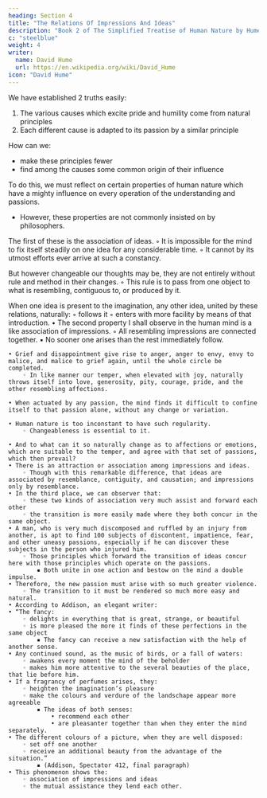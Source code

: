 ```yaml
---
heading: Section 4
title: "The Relations Of Impressions And Ideas"
description: "Book 2 of The Simplified Treatise of Human Nature by Hume"
c: "steelblue"
weight: 4
writer:
  name: David Hume
  url: https://en.wikipedia.org/wiki/David_Hume
icon: "David Hume"
---
```



We have established 2 truths easily:

1. The various causes which excite pride and humility come from natural principles
2. Each different cause is adapted to its passion by a similar principle

How can we:
- make these principles fewer
- find among the causes some common origin of their influence

 <!-- depends. -->

To do this, we must reflect on certain properties of human nature which have a mighty influence on every operation of the understanding and passions.
- However, these properties are not commonly insisted on by philosophers.

The first of these is the association of ideas.
        ◦ It is impossible for the mind to fix itself steadily on one idea for any considerable time.
        ◦ It cannot by its utmost efforts ever arrive at such a constancy.

But however changeable our thoughts may be, they are not entirely without rule and method in their changes.
        ◦ This rule is to pass from one object to what is resembling, contiguous to, or produced by it.

When one idea is present to the imagination, any other idea, united by these relations, naturally:
        ◦ follows it
        ◦ enters with more facility by means of that introduction.
    • The second property I shall observe in the human mind is a like association of impressions.
        ◦ All resembling impressions are connected together.
            ▪ No sooner one arises than the rest immediately follow.

    • Grief and disappointment give rise to anger, anger to envy, envy to malice, and malice to grief again, until the whole circle be completed.
        ◦ In like manner our temper, when elevated with joy, naturally throws itself into love, generosity, pity, courage, pride, and the other resembling affections.

    • When actuated by any passion, the mind finds it difficult to confine itself to that passion alone, without any change or variation.

    • Human nature is too inconstant to have such regularity.
        ◦ Changeableness is essential to it.
        
    • And to what can it so naturally change as to affections or emotions, which are suitable to the temper, and agree with that set of passions, which then prevail?
    • There is an attraction or association among impressions and ideas.
        ◦ Though with this remarkable difference, that ideas are associated by resemblance, contiguity, and causation; and impressions only by resemblance.
    • In the third place, we can observer that:
        ◦ these two kinds of association very much assist and forward each other
        ◦ the transition is more easily made where they both concur in the same object.
    • A man, who is very much discomposed and ruffled by an injury from another, is apt to find 100 subjects of discontent, impatience, fear, and other uneasy passions, especially if he can discover these subjects in the person who injured him.
        ◦ Those principles which forward the transition of ideas concur here with those principles which operate on the passions.
            ▪ Both unite in one action and bestow on the mind a double impulse.
    • Therefore, the new passion must arise with so much greater violence.
        ◦ The transition to it must be rendered so much more easy and natural.
    • According to Addison, an elegant writer:
    • “The fancy:
        ◦ delights in everything that is great, strange, or beautiful
        ◦ is more pleased the more it finds of these perfections in the same object
            ▪ The fancy can receive a new satisfaction with the help of another sense.
    • Any continued sound, as the music of birds, or a fall of waters:
        ◦ awakens every moment the mind of the beholder
        ◦ makes him more attentive to the several beauties of the place, that lie before him.
    • If a fragrancy of perfumes arises, they:
        ◦ heighten the imagination’s pleasure
        ◦ make the colours and verdure of the landschape appear more agreeable
            ▪ The ideas of both senses:
                • recommend each other
                • are pleasanter together than when they enter the mind separately.
    • The different colours of a picture, when they are well disposed:
        ◦ set off one another
        ◦ receive an additional beauty from the advantage of the situation.”
            ▪ (Addison, Spectator 412, final paragraph)
    • This phenomenon shows the:
        ◦ association of impressions and ideas
        ◦ the mutual assistance they lend each other.

